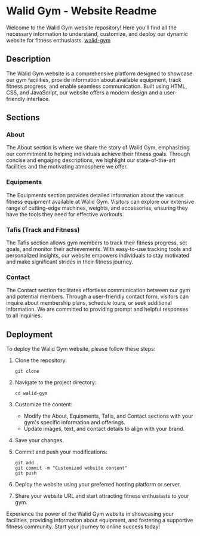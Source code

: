# Walid Gym - Website Readme

Welcome to the Walid Gym website repository! Here you'll find all the necessary information to understand, customize, and deploy our dynamic website for fitness enthusiasts. 
[walid-gym](https://bazzoka-agence.netlify.app/)
## Description
The Walid Gym website is a comprehensive platform designed to showcase our gym facilities, provide information about available equipment, track fitness progress, and enable seamless communication. Built using HTML, CSS, and JavaScript, our website offers a modern design and a user-friendly interface.

## Sections

### About
The About section is where we share the story of Walid Gym, emphasizing our commitment to helping individuals achieve their fitness goals. Through concise and engaging descriptions, we highlight our state-of-the-art facilities and the motivating atmosphere we offer.

### Equipments
The Equipments section provides detailed information about the various fitness equipment available at Walid Gym. Visitors can explore our extensive range of cutting-edge machines, weights, and accessories, ensuring they have the tools they need for effective workouts.

### Tafis (Track and Fitness)
The Tafis section allows gym members to track their fitness progress, set goals, and monitor their achievements. With easy-to-use tracking tools and personalized insights, our website empowers individuals to stay motivated and make significant strides in their fitness journey.

### Contact
The Contact section facilitates effortless communication between our gym and potential members. Through a user-friendly contact form, visitors can inquire about membership plans, schedule tours, or seek additional information. We are committed to providing prompt and helpful responses to all inquiries.

## Deployment
To deploy the Walid Gym website, please follow these steps:

1. Clone the repository:
   ```
   git clone 
   ```

2. Navigate to the project directory:
   ```
   cd walid-gym
   ```

3. Customize the content:
   - Modify the About, Equipments, Tafis, and Contact sections with your gym's specific information and offerings.
   - Update images, text, and contact details to align with your brand.

4. Save your changes.

5. Commit and push your modifications:
   ```
   git add .
   git commit -m "Customized website content"
   git push
   ```

6. Deploy the website using your preferred hosting platform or server.

7. Share your website URL and start attracting fitness enthusiasts to your gym.

Experience the power of the Walid Gym website in showcasing your facilities, providing information about equipment, and fostering a supportive fitness community. Start your journey to online success today!
